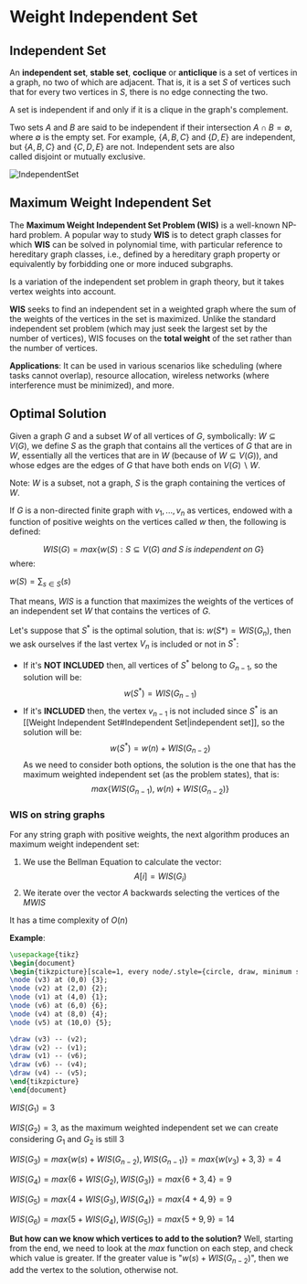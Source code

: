 # Weight Independent Set


## Independent Set
An **independent set**, **stable set**, **coclique** or **anticlique** is a set of vertices in a graph, no two of which are adjacent. That is, it is a set $S$ of vertices such that for every two vertices in $S$, there is no edge connecting the two.

A set is independent if and only if it is a clique in the graph's complement.

Two sets $A$ and $B$ are said to be independent if their intersection $A \cap B = \emptyset$, where $\emptyset$ is the empty set. For example, $\{A,B,C\}$ and $\{D,E\}$ are independent, but $\{A,B,C\}$ and $\{C,D,E\}$ are not. Independent sets are also called disjoint or mutually exclusive.

![IndependentSet](IndependentSet.png)


## **Maximum Weight Independent Set**
The **Maximum Weight Independent Set Problem (WIS)** is a well-known NP-hard problem. A popular way to study **WIS** is to detect graph classes for which **WIS** can be solved in polynomial time, with particular reference to hereditary graph classes, i.e., defined by a hereditary graph property or equivalently by forbidding one or more induced subgraphs.

Is a variation of the independent set problem in graph theory, but it takes vertex weights into account.

**WIS** seeks to find an independent set in a weighted graph where the sum of the weights of the vertices in the set is maximized. Unlike the standard independent set problem (which may just seek the largest set by the number of vertices), WIS focuses on the **total weight** of the set rather than the number of vertices.

**Applications**: It can be used in various scenarios like scheduling (where tasks cannot overlap), resource allocation, wireless networks (where interference must be minimized), and more.



## **Optimal Solution**
Given a graph $G$ and a subset $W$ of all vertices of $G$, symbolically: $W \subseteq V(G)$, we define $S$ as the graph that contains all the vertices of $G$ that are in $W$, essentially all the vertices that are in $W$ (because of $W \subseteq V(G)$), and whose edges are the edges of $G$ that have both ends on $V (G) \backslash W$.

Note: $W$ is a subset, not a graph, $S$ is the graph containing the vertices of $W$.

If $G$ is a non-directed finite graph with $v_1, ...,  v_n$ as vertices, endowed with a function of positive weights on the vertices called $w$ then, the following is defined:

$$WIS(G) = max \{w(S) : S \subseteq V (G)\; and \;S \;is \;independent \;on \;G\}$$
where:

$w(S) = \sum_{s\in S}(s)$

That means, $WIS$ is a function that maximizes the weights of the vertices of an independent set $W$ that contains the vertices of $G$.


Let's suppose that $S^*$ is the optimal solution, that is: $w(S*)=WIS(G_n)$, then we ask ourselves if the last vertex $V_n$ is included or not in $S^*$:

- If it's **NOT INCLUDED** then, all vertices of $S^*$ belong to  $G_{n-1}$, so the solution will be: $$w(S^*)=WIS(G_{n-1})$$
- If it's **INCLUDED** then, the vertex $v_{n-1}$ is not included since $S^*$ is an [[Weight Independent Set#Independent Set|independent set]], so the solution will be: $$w(S^*)=w(n)+WIS(G_{n-2})$$
As we need to consider both options, the solution is the one that has the maximum weighted independent set (as the problem states), that is: $$max\{WIS(G_{n-1}), \;w(n)+WIS(G_{n-2})\}$$

### WIS on string graphs

For any string graph with positive weights, the next algorithm produces an maximum weight independent set:

1) We use the Bellman Equation to calculate the vector: $$A[i]=WIS(G_i)$$
2) We iterate over the vector $A$ backwards selecting the vertices of the *MWIS*

It has a time complexity of $O(n)$


**Example**:

```tikz
\usepackage{tikz} 
\begin{document} 
\begin{tikzpicture}[scale=1, every node/.style={circle, draw, minimum size=0.8cm, inner sep=0pt}]
\node (v3) at (0,0) {3}; 
\node (v2) at (2,0) {2}; 
\node (v1) at (4,0) {1}; 
\node (v6) at (6,0) {6}; 
\node (v4) at (8,0) {4}; 
\node (v5) at (10,0) {5}; 

\draw (v3) -- (v2); 
\draw (v2) -- (v1); 
\draw (v1) -- (v6); 
\draw (v6) -- (v4); 
\draw (v4) -- (v5); 
\end{tikzpicture} 
\end{document}
```


$WIS(G_1)=3$

$WIS(G_2)=3$, as the maximum weighted independent set we can create considering $G_1$ and $G_2$ is still $3$

$WIS(G_3)=max\{w(s) + WIS(G_{n-2}), WIS(G_{n-1})\} = max\{w(v_3)+3, 3\}=4$

$WIS(G_4) = max\{6 + WIS(G_2), WIS(G_3)\} = max\{6 + 3, 4\} = 9$

$WIS(G_5) = max\{4 + WIS(G_3), WIS(G_4)\} = max\{4 + 4, 9\} = 9$

$WIS(G_6)=max\{5 + WIS(G_4), WIS(G_5)\} = max\{5 + 9, 9\}=14$


**But how can we know which vertices to add to the solution?**
Well, starting from the end, we need to look at the $max$ function on each step, and check which value is greater. If the greater value is "$w(s) + WIS(G_{n-2})$", then we add the vertex to the solution, otherwise not.

